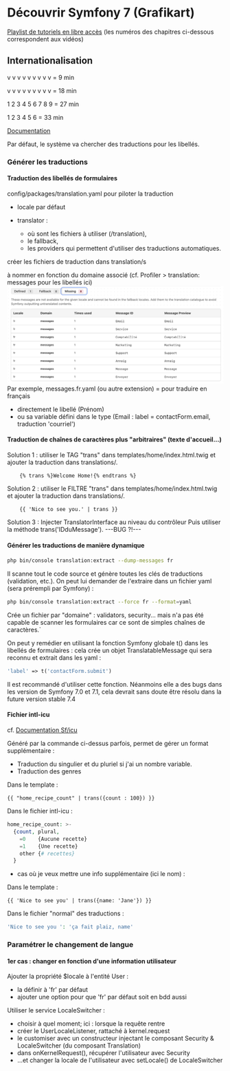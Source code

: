 # Découvrir Symfony 7 (Grafikart)

[Playlist de tutoriels en libre accès](https://www.youtube.com/playlist?list=PLjwdMgw5TTLXuvlGqP18gbJCYVg7y6Fig) (les numéros des chapitres ci-dessous correspondent aux vidéos)

## Internationalisation

v v v v v v v v v   = 9 min

v v v v v v v v v   = 18 min

1 2 3 4 5 6 7 8 9   = 27 min

1 2 3 4 5 6         = 33 min

[Documentation](https://symfony.com/doc/current/translation.html)

Par défaut, le système va chercher des traductions pour les libellés.

### Générer les traductions

#### Traduction des libellés de formulaires

config/packages/translation.yaml pour piloter la traduction

- locale par défaut
- translator :

  - où sont les fichiers à utiliser (/translation),
  - le fallback,
  - les providers qui permettent d'utiliser des traductions automatiques.

créer les fichiers de traduction dans translation/s

à nommer en fonction du domaine associé (cf. Profiler > translation: messages pour les libellés ici)
<img src="Profiler1.png" alt="">
Par exemple, messages.fr.yaml (ou autre extension) = pour traduire en français

- directement le libellé (Prénom)
- ou sa variable défini dans le type (Email : label = contactForm.email, traduction 'courriel')

#### Traduction de chaînes de caractères plus "arbitraires" (texte d'accueil...)

Solution 1 : utiliser le TAG "trans" dans templates/home/index.html.twig et ajouter la traduction dans translations/.

```twig
    {% trans %}Welcome Home!{% endtrans %}
```

Solution 2 : utiliser le FILTRE "trans" dans templates/home/index.html.twig et ajouter la traduction dans translations/.

```twig
    {{ 'Nice to see you.' | trans }}
```

Solution 3 : Injecter TranslatorInterface au niveau du contrôleur
Puis utiliser la méthode trans('IDduMessage'). ---BUG ?!---

#### Générer les traductions de manière dynamique

```bash
php bin/console translation:extract --dump-messages fr
```

Il scanne tout le code source et génère toutes les clés de traductions (validation, etc.).
On peut lui demander de l'extraire dans un fichier yaml (sera prérempli par Symfony) :

```bash
php bin/console translation:extract --force fr --format=yaml
```

Crée un fichier par "domaine" : validators, security... mais n'a pas été capable de scanner les formulaires car ce sont de simples chaînes de caractères.`

On peut y remédier en utilisant la fonction Symfony globale t() dans les libellés de formulaires : cela crée un objet TranslatableMessage qui sera reconnu et extrait dans les yaml :

```php
'label' => t('contactForm.submit')
```

Il est recommandé d'utiliser cette fonction. Néanmoins elle a des bugs dans les version de Symfony 7.0 et 7.1, cela devrait sans doute être résolu dans la future version stable 7.4

#### Fichier intl-icu

cf. [Documentation Sf/icu](https://symfony.com/doc/current/reference/formats/message_format.html)

Généré par la commande ci-dessus parfois, permet de gérer un format supplémentaire :

- Traduction du singulier et du pluriel si j'ai un nombre variable.
- Traduction des genres

Dans le template :

```twig
{{ "home_recipe_count" | trans({count : 100}) }}
````

Dans le fichier intl-icu :

```php
home_recipe_count: >-
  {count, plural,
    =0    {Aucune recette}
    =1    {Une recette}
    other {# recettes}
  }
```

- cas où je veux mettre une info supplémentaire (ici le nom) :

Dans le template :

```twig
{{ 'Nice to see you' | trans({name: 'Jane'}) }}
````

Dans le fichier "normal" des traductions :

```php
'Nice to see you ': 'ça fait plaiz, name'
```

### Paramétrer le changement de langue

#### 1er cas : changer en fonction d'une information utilisateur

Ajouter la propriété $locale à l'entité User :

- la définir à 'fr' par défaut
- ajouter une option pour que 'fr' par défaut soit en bdd aussi

Utiliser le service LocaleSwitcher :

- choisir à quel moment; ici : lorsque la requête rentre
- créer le UserLocaleListener, rattaché à kernel.request
- le customiser avec un constructeur injectant le composant Security & LocaleSwitcher (du composant Translation)
- dans onKernelRequest(), récupérer l'utilisateur avec Security
- ...et changer la locale de l'utilisateur avec setLocale() de LocaleSwitcher
